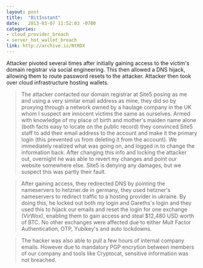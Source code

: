 ```yaml
---
layout: post
title:  "BitInstant"
date:   2013-03-07 11:52:03 -0700
categories:
- cloud_provider_breach
- server_hot_wallet_breach
link: http://archive.is/NtRDX
---
```

Attacker pivoted several times after initially gaining access to the victim's domain registrar via social engineering. This then allowed a DNS hijack, allowing them to route password resets to the attacker. Attacker then took over cloud infrastructure hosting wallets.

>The attacker contacted our domain registrar at Site5 posing as me and using a very similar email address as mine, they did so by proxying through a network owned by a haulage company in the UK whom I suspect are innocent victims the same as ourselves. Armed with knowledge of my place of birth and mother's maiden name alone (both facts easy to locate on the public record) they convinced Site5 staff to add their email address to the account and make it the primary login (this prevented us from deleting it from the account). We immediately realized what was going on, and logged in to change the information back. After changing this info and locking the attacker out, overnight he was able to revert my changes and point our website somewhere else. Site5 is denying any damages, but we suspect this was partly their fault.

> After gaining access, they redirected DNS by pointing the nameservers to hetzner.de in germany, they used hetzner's nameservers to redirect traffic to a hosting provider in ukraine. By doing this, he locked out both my login and Gareths's login and they used this to hijack our emails and reset the login for one exchange (VirWox), enabling them to gain access and steal $12,480 USD worth of BTC. No other exchanges were affected due to either Mult Factor Authentication, OTP, Yubikey's and auto lockdowns.

> The hacker was also able to pull a few hours of internal company emails. However due to mandatory PGP encrytion between members of our company and tools like Cryptocat, sensitive information was not breached.
